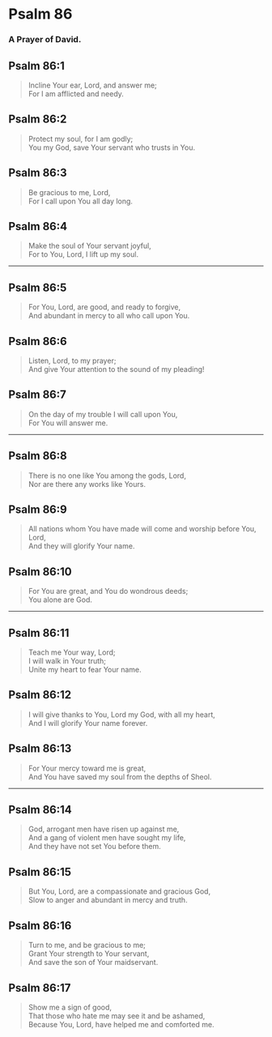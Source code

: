 # Psalm 86

### A Prayer of David.

## Psalm 86:1

> Incline Your ear, Lord, and answer me;  
> For I am afflicted and needy.

## Psalm 86:2

> Protect my soul, for I am godly;  
> You my God, save Your servant who trusts in You.

## Psalm 86:3

> Be gracious to me, Lord,  
> For I call upon You all day long.

## Psalm 86:4

> Make the soul of Your servant joyful,  
> For to You, Lord, I lift up my soul.

---

## Psalm 86:5

> For You, Lord, are good, and ready to forgive,  
> And abundant in mercy to all who call upon You.

## Psalm 86:6

> Listen, Lord, to my prayer;  
> And give Your attention to the sound of my pleading!

## Psalm 86:7

> On the day of my trouble I will call upon You,  
> For You will answer me.

---

## Psalm 86:8

> There is no one like You among the gods, Lord,  
> Nor are there any works like Yours.

## Psalm 86:9

> All nations whom You have made will come and worship before You, Lord,  
> And they will glorify Your name.

## Psalm 86:10

> For You are great, and You do wondrous deeds;  
> You alone are God.

---

## Psalm 86:11

> Teach me Your way, Lord;  
> I will walk in Your truth;  
> Unite my heart to fear Your name.

## Psalm 86:12

> I will give thanks to You, Lord my God, with all my heart,  
> And I will glorify Your name forever.

## Psalm 86:13

> For Your mercy toward me is great,  
> And You have saved my soul from the depths of Sheol.

---

## Psalm 86:14

> God, arrogant men have risen up against me,  
> And a gang of violent men have sought my life,  
> And they have not set You before them.

## Psalm 86:15

> But You, Lord, are a compassionate and gracious God,  
> Slow to anger and abundant in mercy and truth.

## Psalm 86:16

> Turn to me, and be gracious to me;  
> Grant Your strength to Your servant,  
> And save the son of Your maidservant.

## Psalm 86:17

> Show me a sign of good,  
> That those who hate me may see it and be ashamed,  
> Because You, Lord, have helped me and comforted me.
